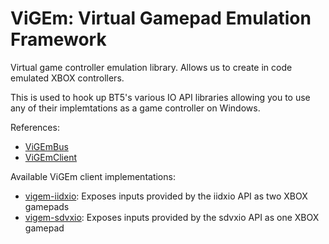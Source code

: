 # ViGEm: Virtual Gamepad Emulation Framework
Virtual game controller emulation library. Allows us to create in code emulated XBOX controllers.

This is used to hook up BT5's various IO API libraries allowing you to use any of their
implemtations as a game controller on Windows.

References:
* [ViGEmBus](https://github.com/ViGEm/ViGEmBus)
* [ViGEmClient](https://github.com/ViGEm/ViGEmClient)

Available ViGEm client implementations:
* [vigem-iidxio](vigem-iidxio.md): Exposes inputs provided by the iidxio API as two XBOX gamepads
* [vigem-sdvxio](vigem-sdvxio.md): Exposes inputs provided by the sdvxio API as one XBOX gamepad
